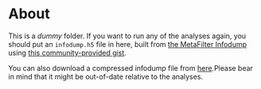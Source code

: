 # About
This is a *dummy* folder. If you want to run any of the analyses again, you should put an  `infodump.h5` file in here, built from [the MetaFilter Infodump](http://stuff.metafilter.com/infodump/) using [this community-provided gist](https://gist.github.com/goingtomaine/0d920ae9c12ef5409e804287557f7564).

You can also download a compressed infodump file from [here](https://drive.google.com/drive/folders/0B6G4jUY7spbSLWdVZjY2V0FkQ1E?usp=sharing).Please bear in mind that it might be out-of-date relative to the analyses.
